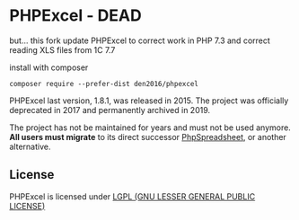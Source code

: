 # PHPExcel - DEAD

but... this fork update PHPExcel to correct work in PHP 7.3 and correct reading XLS files from 1C 7.7

install with composer

~~~
composer require --prefer-dist den2016/phpexcel
~~~

PHPExcel last version, 1.8.1, was released in 2015. The project was officially deprecated in 2017 and permanently archived in 2019.

The project has not be maintained for years and must not be used anymore. **All users must migrate** to its direct successor [PhpSpreadsheet](https://github.com/PHPOffice/PhpSpreadsheet), or another alternative.

## License

PHPExcel is licensed under [LGPL (GNU LESSER GENERAL PUBLIC LICENSE)](https://github.com/PHPOffice/PHPExcel/blob/master/license.md)
